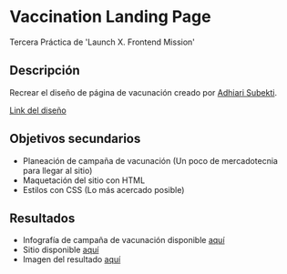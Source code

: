 # Vaccination Landing Page

Tercera Práctica de 'Launch X. Frontend Mission'

## Descripción <br>

Recrear el diseño de página de vacunación creado por [Adhiari Subekti](https://dribbble.com/Adhiari_is).

[Link del diseño](./landingVacunacion.png)

## Objetivos secundarios <br>

- Planeación de campaña de vacunación (Un poco de mercadotecnia para llegar al sitio)
- Maquetación del sitio con HTML
- Estilos con CSS (Lo más acercado posible)

## Resultados

- Infografía de campaña de vacunación disponible [aquí](./info_vaccination.pdf)
- Sitio disponible [aquí](https://vaccination-page-cos.netlify.app/)
- Imagen del resultado [aquí](./result.png)
